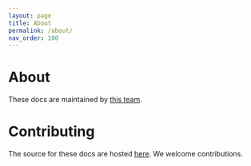 ```yaml
---
layout: page
title: About
permalink: /about/
nav_order: 100
---
```


# About

These docs are maintained by [this team](https://mlops-github.com/team).

# Contributing

The source for these docs are hosted [here](https://github.com/machine-learning-apps/website-docs).  We welcome contributions.
